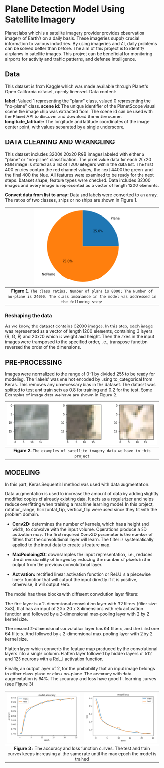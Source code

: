 # Plane Detection Model Using Satellite Imagery
Planet labs which is a satellite imagery provider provides observation imagery of Earth’s on a daily basis. These imageries supply crucial information to various industries. By using imageries and AI, daily problems can be solved better than before. The aim of this project is to identify airplanes in satellite images. This project can be beneficial for monitoring airports for activity and traffic patterns, and defense intelligence.

## Data

This dataset is from Kaggle which was made available through Planet's Open California dataset, openly licensed. Data content: 

**label:** Valued 1 representing the "plane" class, valued 0 representing the "no-plane" class.
**scene id:** The unique identifier of the PlanetScope visual scene the image chip was extracted from. The scene id can be used with the Planet API to discover and download the entire scene. 
**longitude_latitude:** The longitude and latitude coordinates of the image center point, with values separated by a single underscore.

## DATA CLEANING AND WRANGLING 

This dataset includes 32000 20x20 RGB images labeled with either a "plane" or "no-plane" classification. The pixel value data for each 20x20 RGB image is stored as a list of 1200 integers within the data list. The first 400 entries contain the red channel values, the next 4400 the green, and the final 400 the blue. All features were examined to be ready for the next steps. Dataset shape, feature types were checked. Data includes 32000 images and every image is represented as a vector of length 1200 elements. 

**Convert data from list to array:** Data and labels were converted to an array. The ratios of two classes, ships or no ships are shown in Figure 1.

| ![Figure1](Figures/Picture1.png) |
|:--:|
| **Figure 1.** `The class ratios. Number of plane is 8000; The Number of no-plane is 24000. The class imbalance in the model was addressed in the following steps` |

### Reshaping the data
As we know, the dataset contains 32000 images. In this step, each image was represented as a vector of length 1200 elements, containing 3 layers (R, G, B) and 20x20 which is weight and height. Then the axes in the input images were transposed to the specified order, i.e., transpose function reversed the order of the dimensions. 


## PRE-PROCESSING 
Images were normalized to the range of 0-1 by divided 255 to be ready for modeling. The ‘labels’ was one hot encoded by using to_categorical from Keras. This removes any unnecessary bias in the dataset. The dataset was splitted to test and train sets as 0.8 for training and 0.2 for the test. Some Examples of image data we have are shown in Figure 2.

| ![Figure2](Figures/Picture2.png) |
|:--:|
| **Figure 2.** `The examples of satellite imagery data we have in this project` |

## MODELING 

In this part, Keras Sequential method was used with data augmentation.

Data augmentation is used to increase the amount of data by adding slightly modified copies of already existing data. It acts as a regularizer and helps reduce overfitting when training a machine learning model. In this project, rotation_range, horizontal_flip, vertical_flip were used since they fit with the problem domain. 
 
* __Conv2D:__ determines the number of kernels, which has a height and width, to convolve with the input volume. Operations produce a 2D activation map. The first required Conv2D parameter is the number of filters that the convolutional layer will learn. The filter is systematically applied to the input data to create a feature map. 

* __MaxPooloing2D:__ downsamples the input representation, i.e., reduces the dimensionality of images by reducing the number of pixels in the output from the previous convolutional layer. 

* __Activation:__ rectified linear activation function or ReLU is a piecewise linear function that will output the input directly if it is positive, otherwise, it will output zero.

The model has three blocks with different convolution layer filters: 

The first layer is a 2-dimensional convolution layer with 32 filters (filter size 3x3), that has an input of 20 x 20 x 3 dimensions with relu activation function and followed by a 2-dimensional max-pooling layer with 2 by 2 kernel size. 

The second 2-dimensional convolution layer has 64 filters, and the third one 64 filters. And followed by a 2-dimensional max-pooling layer with 2 by 2 kernel size. 

Flatten layer which converts the feature map produced by the convolutional layers into a single column. Flatten layer followed by hidden layers of 512 and 126 neurons with a ReLU activation function. 

Finally, an output layer of 2, for the probability that an input image belongs to either class plane or class no-plane. The accuracy with data augmentation is 94%. The accuracy and loss have good fit learning curves (see Figure 3)

<table align = "center">
<thead>
  <tr>
    <th> <img src="Figures/Picture3.png" alt="Accuracy Curve" width="450"></th>
    <th><img src="Figures/Picture4.png" alt="Loss Curve" width="450"></th>
  </tr>
</thead>
<tbody>
  <tr>
      <td colspan="2"; align = "center"><b>Figure 3 :</b> The accuracy and loss function curves. The test and train curves keeps increasing at the same rate until the max epoch the model is trained </td>
  </tr>
</tbody>
</table>
